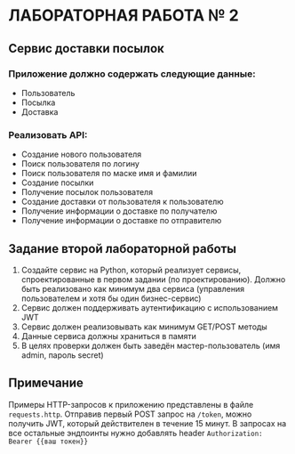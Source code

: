# ЛАБОРАТОРНАЯ РАБОТА № 2

## Сервис доставки посылок

### Приложение должно содержать следующие данные:
- Пользователь
- Посылка
- Доставка

### Реализовать API:
- Создание нового пользователя
- Поиск пользователя по логину
- Поиск пользователя по маске имя и фамилии
- Создание посылки
- Получение посылок пользователя
- Создание доставки от пользователя к пользователю
- Получение информации о доставке по получателю
- Получение информации о доставке по отправителю

## Задание второй лабораторной работы
1. Создайте сервис на Python, который реализует сервисы, спроектированные в первом задании (по проектированию).
Должно быть реализовано как минимум два сервиса (управления пользователем и хотя бы один бизнес-сервис)
2. Сервис должен поддерживать аутентификацию с использованием JWT
3. Сервис должен реализовывать как минимум GET/POST методы
4. Данные сервиса должны храниться в памяти
5. В целях проверки должен быть заведён мастер-пользователь (имя admin, пароль secret)

## Примечание
Примеры HTTP-запросов к приложению представлены в файле `requests.http`.
Отправив первый POST запрос на `/token`, можно получить JWT, который действителен в течение 15 минут.
В запросах на все остальные эндпоинты нужно добавлять header `Authorization: Bearer {{ваш токен}}`